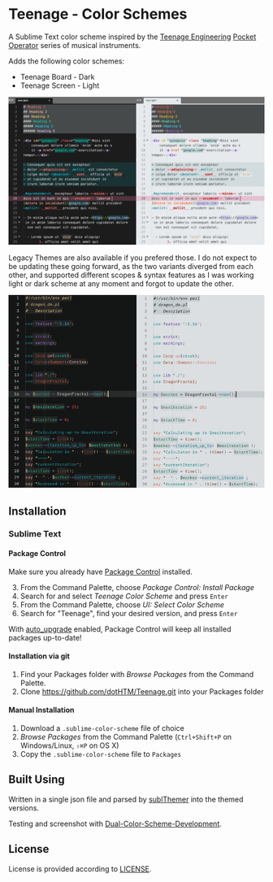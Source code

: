 # Teenage - Color Schemes

A Sublime Text color scheme inspired by the [Teenage Engineering](https://teenage.engineering) [Pocket Operator](https://teenage.engineering/products/po) series of musical instruments.

Adds the following color schemes:

- Teenage Board - Dark
- Teenage Screen - Light

![Preview](Preview@2x.png)

Legacy Themes are also available if you prefered those. I do not expect to be updating these going forward, as the two variants diverged from each other, and supported different scopes & syntax features as I was working light or dark scheme at any moment and forgot to update the other.

![Preview](Preview-Legacy.png)

## Installation

### Sublime Text

#### Package Control

Make sure you already have [Package Control](http://wbond.net/sublime_packages/package_control/) installed.

3. From the Command Palette, choose *Package Control: Install Package*
4. Search for and select *Teenage Color Scheme* and press `Enter`
5. From the Command Palette, choose *UI: Select Color Scheme*
6. Search for "Teenage", find your desired version, and press `Enter`

With [auto_upgrade](http://wbond.net/sublime_packages/package_control/settings/) enabled, Package Control will keep all installed packages up-to-date!

#### Installation via git

1. Find your Packages folder with *Browse Packages* from the Command Palette.
2. Clone <https://github.com/dotHTM/Teenage.git> into your Packages folder

#### Manual Installation

1. Download a `.sublime-color-scheme` file of choice
2. *Browse Packages* from the Command Palette (`Ctrl+Shift+P` on Windows/Linux, `⇧⌘P` on OS X)
3. Copy the `.sublime-color-scheme` file to `Packages`

## Built Using

Written in a single json file and parsed by [sublThemer](https://github.com/dotHTM/sublThemer) into the themed versions.

Testing and screenshot with [Dual-Color-Scheme-Development](https://github.com/dotHTM/Dual-Color-Scheme-Development).

## License

License is provided according to [LICENSE](https://github.com/dotHTM/Teenage/blob/master/LICENSE).
